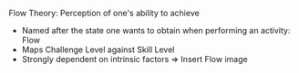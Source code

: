 Flow Theory: Perception of one's ability to achieve
- Named after the state one wants to obtain when performing an activity: Flow
- Maps Challenge Level against Skill Level
- Strongly dependent on intrinsic factors
=> Insert Flow image
